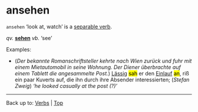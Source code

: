 # ansehen

`ansehen` ‘look at, watch’ is a [separable verb](../../separableVerbs.md).

*qv.* **[sehen](../../s/se/sehen.md)** *vb.* ‘see’

Examples:

- (*Der bekannte Romanschriftsteller kehrte nach Wien zurück und fuhr mit einem Mietautomobil in seine Wohnung. Der Diener überbrachte auf einem Tablett die angesammelte Post.*) [Lässig](../../../adjectives/l/lae/laessig.md) <mark>sah</mark> er den [Einlauf](../../../nouns/e/ei/Einlauf.md) <mark>an</mark>, riß ein paar Kuverts auf, die ihn durch ihre Absender interessierten; (*Stefan Zweig*) *‘he looked casually at the post (?)’*

----

Back up to: [Verbs](../../index.md) | [Top](../../../index.md)
